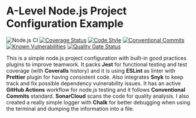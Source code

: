 # A-Level Node.js Project Configuration Example
![Node.js CI](https://github.com/cesgarpas/optimal-nodejs-configuration/workflows/Node.js%20CI/badge.svg?branch=master)
[![Coverage Status](https://coveralls.io/repos/github/cesgarpas/a-level-nodejs-example-project/badge.svg?branch=master)](https://coveralls.io/github/cesgarpas/a-level-nodejs-example-project?branch=master)
[![Code Style](https://img.shields.io/badge/code_style-prettier-ff69b4.svg)](https://prettier.io/) 
[![Conventional Commits](https://img.shields.io/badge/Conventional%20Commits-1.0.0-yellow.svg)](https://conventionalcommits.org)
[![Known Vulnerabilities](https://snyk.io/test/github/cesgarpas/optimal-nodejs-configuration/badge.svg)](https://snyk.io/test/github/cesgarpas/optimal-nodejs-configuration)
[![Quality Gate Status](https://sonarcloud.io/api/project_badges/measure?project=cesgarpas_optimal-nodejs-configuration&metric=alert_status)](https://sonarcloud.io/dashboard?id=cesgarpas_optimal-nodejs-configuration)

This is a simple node.js project configuration with built-in good practices plugins to improve teamwork. It packs **Jest** for functional testing and test coverage (with **Coveralls** history) and it is using **ESLint** as linter with **Prettier** plugin for having consistent code. Also integrates **Snyk** to keep track and fix possible dependency vulnerability issues. It has an active **GitHub Actions** workflow for node.js testing and it follows **Conventional Commits** standard. **SonarCloud** scans the code for quality analysis. I also created a really simple logger with **Chalk** for better debugging when using the terminal and dumping the information into a file.
